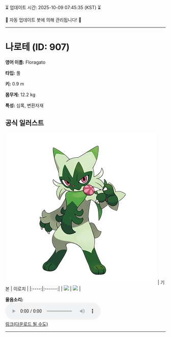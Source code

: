 
⏳ 업데이트 시간: 2025-10-09 07:45:35 (KST) ⏳

🤖 자동 업데이트 봇에 의해 관리됩니다! 🤖

---

# 나로테 (ID: 907)
**영어 이름:** Floragato

**타입:** 풀

**키:** 0.9 m

**몸무게:** 12.2 kg

**특성:** 심록, 변환자재

## 공식 일러스트
![](https://raw.githubusercontent.com/PokeAPI/sprites/master/sprites/pokemon/other/official-artwork/907.png)
| 기본 | 이로치 |
|:----:|:------:|
| <img src="http://play.pokemonshowdown.com/sprites/ani/floragato.gif" width="200"> | <img src="http://play.pokemonshowdown.com/sprites/ani-shiny/floragato.gif" width="200"> |

**울음소리:**<br><audio controls src="https://raw.githubusercontent.com/PokeAPI/cries/main/cries/pokemon/latest/907.ogg"></audio><br> [링크(다운로드 될 수도)](https://raw.githubusercontent.com/PokeAPI/cries/main/cries/pokemon/latest/907.ogg)


---
